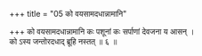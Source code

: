 +++
title = "05 को वयसामदधान्नामानि"

+++
को वयसामदधान्नामानि कः पशूनां कः सर्पाणां देवजना य आसन् ।  
को ऽस्य जन्तोरदधाद् ब्रूहि नस्तत् ॥ ६ ॥